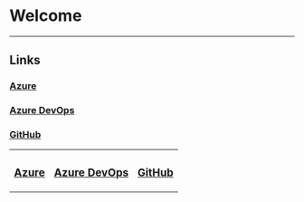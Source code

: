 # Welcome

---

## Links

### <a href="https://portal.azure.com" target="_blank">Azure</a>

### <a href="https://dev.azure.com/AVEVA-VSTS" target="_blank">Azure DevOps</a>

### <a href="https://github.com/login" target="_blank">GitHub</a>

<table>
<tr>
<td>

### <a href="https://portal.azure.com" target="_blank">Azure</a>

</td>
<td>

### <a href="https://dev.azure.com/AVEVA-VSTS" target="_blank">Azure DevOps</a>

</td>
<td>

### <a href="https://github.com/login" target="_blank">GitHub</a>

</td>
</tr>
</table>
